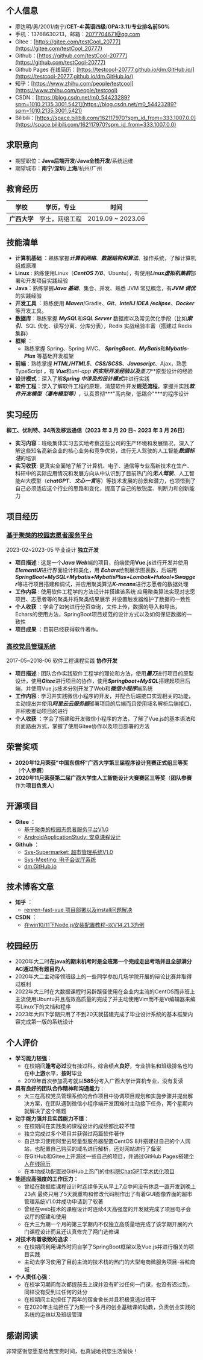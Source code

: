 ## 个人信息

- 廖达明/男/2001/南宁/**CET-4:英语四级**/**GPA:3.11**/**专业排名前50%**
- 手机：13768630213，邮箱：2077704671@qq.com
- Gitee：[https://gitee.com/testCool_20777](https://gitee.com/testCool_20777)
- Github：[https://github.com/testCool-20777](https://github.com/testCool-20777) 
- Github  Pages 在线简历：[https://testcool-20777.github.io/dm.GitHub.io/](https://testcool-20777.github.io/dm.GitHub.io/) 
- 知乎：[https://www.zhihu.com/people/testcool](https://www.zhihu.com/people/testcool) 
- CSDN：[https://blog.csdn.net/m0_54423289?spm=1010.2135.3001.5421](https://blog.csdn.net/m0_54423289?spm=1010.2135.3001.5421) 
- Bilibili：[https://space.bilibili.com/162117970?spm_id_from=333.1007.0.0](https://space.bilibili.com/162117970?spm_id_from=333.1007.0.0) 

## 求职意向

- 期望职位：**Java后端开发**/**Java全栈开发**/系统运维
- 期望城市：**南宁**/**深圳**/**上海**/杭州/广州

## 教育经历

| 学校         | 学历，专业     | 时间              |
| ------------ | -------------- | ----------------- |
| **广西大学** | 学士，网络工程 | 2019.09 ~ 2023.06 |

## 技能清单

- **计算机基础** ：熟练掌握***计算机网络***、***数据结构和算法***、操作系统，了解计算机组成原理
- **Linux** : 熟练使用Linux（***CentOS 7/8***、Ubuntu），有使用***Linux虚拟机集群***部署和开发项目实践经验
- **Java**：熟练掌握***Java 基础***、集合、并发、熟悉 JVM 常见概念，有***JVM 调优***的实践经验
- **开发工具** ：熟练使用 ***Maven***/Gradle、***Git***、***InteliJ IDEA /eclipse***、***Docker*** 等开发工具。
- **数据库**：熟练掌握 ***MySQL***和***SQL Server*** 数据库以及常见优化手段（比如***索引***、SQL 优化、读写分离、分库分表），Redis 实战经验丰富（搭建过 Redis 集群）
- **框架** ：
  - 熟练掌握 Spring、Spring MVC、 ***SpringBoot***、***MyBatis***和***Mybatis-Plus*** 等基础开发框架
- **前端**：熟练掌握 ***HTML/HTML5***、***CSS/SCSS***、***Javascript***、Ajax，熟悉 TypeScript ，有 ***Vue***和***uni-app* **的实际开发经验以及***墨刀***原型设计的经验
- **设计模式**：深入了解***Spring 中涉及的设计模式***并进行实践
- **软件工程**：深入了解软件工程的原理，清楚软件开发**规范流程**，掌握并实践***软件开发模型（瀑布模型等）***，认真贯彻***"高内聚，低耦合"***的程序设计 

## 实习经历

**柳工、优利特、34所及移远通信（2023 年 3 月 20 日~ 2023 年 3 月 26日）** 

- **实习内容**：班级集体实习去实地考察这些公司的生产环境和发展情况，深入了解这些知名高新企业的核心业务和竞争优势，进行无人驾驶的人工智能***数据标注***的培训
- **实习收获**:   更真实全面地了解了计算机、电子、通信等专业高新技术在生产、科研中的实际应用情况和发展方向从中认识到了目前热门的***无人驾驶***、人工智能AI大模型（***chatGPT***、***文心一言***等）等技术发展的前景和潜力，也领悟到了自己必须适应这个行业的思路和变化，提高了自己的敏锐度、判断力和创新能力

## 项目经历 

### [基于聚类的校园志愿者服务平台](https://gitee.com/testCool_20777/campus-volunteer-service-platform)

2023-02~2023-05  毕业设计  **独立开发**

- **项目描述** : 这是一个***Java Web***端的项目，前端使用**Vue.js**进行开发并使用***ElementUI***进行界面设计和美化，用 ***Echars***绘制展示图表数，后端用***SpringBoot+MySQL+Mybatis+MybatisPlus+Lombok+Hutool+Swagger***等进行项目搭建和调试，并应用聚类算法***K-means***进行志愿者的数据处理
- **工作内容** : 使用软件工程学的方法设计并搭建该系统 应用聚类算法实现对志愿项目、志愿者等的聚类并将聚类结果展示 并设置触发器维护了数据的一致性  
- **个人收获** ：学会了如何进行分页查询，文件上传，数据的导入和导出，Echars的使用方法，SpringBoot项目规范的设计方式以及如何保证数据的一致性
- **项目成果** ：目前已经获得软件著作。

### [高校党员管理系统](https://gitee.com/gxdyglxt/dm.GitHub.io)

2017-05~2018-06  软件工程课程实践  **协作开发**

- **项目描述** : 团队合作实践软件工程学的理论和方法，使用***墨刀***进行项目的原型设计，使用***Gitee***进行项目的协作，使用***Springboot+MySQL***搭建起项目后端，并使用Vue.js技术分别开发了Web和***微信小程序***端系统
- **工作内容** : 学习并实践微信小程序的开发，并配合后端接口实现相关的功能，主动提出并使用***阿里云云服务器***部署项目的后端而且使用域名解析后端接口，并积极推动项目的进行
- **个人收获** ：学会了搭建和开发微信小程序的方法，了解了Vue.js的基本语法和页面路由方式，掌握了使用Gitee协作以及项目部署的方法

## 荣誉奖项

- **2020年12月荣获"中国东信杯"广西大学第三届程序设计竞赛正式组三等奖** （**个人参赛**）
- **2020年11月荣获第二届广西大学生人工智能设计大赛赛区三等奖**（**团队参赛**作为**项目负责人**）

## 开源项目

- **Gitee** ：
  - [基于聚类的校园志愿者服务平台V1.0](https://gitee.com/testCool_20777/campus-volunteer-service-platform)
  - [AndroidApplicationStudy: 安卓课程设计](https://gitee.com/testCool_20777/android-application-study)
- **Github** ：
  - [Sys-Supermarket: 超市管理系统V1.0](https://github.com/testCool-20777/Sys_Supermarket)
  - [Sys-Meeting: 电子会议厅系统](https://github.com/testCool-20777/Sys_Meeting)
  - [dm.GitHub.io](https://github.com/testCool-20777/dm.GitHub.io)

## 技术博客文章

- **知乎** ：
  - [renren-fast-vue 项目部署以及install问题解决](https://zhuanlan.zhihu.com/p/657038944)
- **CSDN** ：
  - [在win10/11下Node.js安装配置教程-以V14.21.3为例](https://blog.csdn.net/m0_54423289/article/details/133001799?spm=1001.2014.3001.5501)

## 校园经历

- 2020年大二时**在java的期末机考时是全班第一个完成走出考场并且全部满分AC通过所有题目的人** 
- 2020年大二主动带领班级上的一些同学参加几场学院开展的辩论比赛并取得过胜利
- 2022年大三时在大数据课程时另辟蹊径使用在企业内主流的CentOS而非班上主流使用Ubuntu并且高效高质量的完成了并主动使用Vim而不是Vi编辑器来编写Linux下的文档和程序
- 2023年大四下学期只用了不到20天就搭建完成了毕业设计系统的基本框架内容完成第一版的系统设计

## 个人评价

- **学习能力较强**：
  - 在校期间**逢考必过**没有挂过科，综合绩点**良好**，专业排名和班级排名也均在**中上游**水平，**按时**毕业
  - 2019年首次参加高考就以**585**分考入广西大学计算机专业，没有复读
- **具有良好的团队合作精神和沟通能力**：
  - 大三在高校党员管理系统的合作项目中协调项目规划和实施步骤并提出解决方案，在团队遇到微信小程序端开发困难时主动接下任务，两个星期内就解决了这个难题
- **动手能力强并且实践能力不错**：
  - 在校期间在实践类的课程设计的成绩都比较不错
  - 独立完成过多个项目并获得过两篇软件著作
  - 自己学习使用阿里云轻量型服务器配置CentOS 8并搭建过自己的个人网站，也配置自己购买的域名进行解析，还对网站进行了备案
  - 在GitHub和Gitee上开源过一些自己的项目，并通过GitHub Pages搭建[个人在线简历](https://testcool-20777.github.io/dm.GitHub.io/) 
  - 在本地成功配置过GitHub上热门的[中科院ChatGPT学术优化项目](https://github.com/binary-husky/gpt_academic)
- **能适应高强度的工作压力**：
  - 曾经在数据库课程设计时连续多天从早上7点中间没有休息一直开发到晚上23点 最终只用了5天就重构和修改代码制作出了有着GUI图像界面的超市管理系统V1.0并成功申请到了软著
  - 曾经在web技术的课程设计时连续4天高强度的开发就完成了项目电子会议厅的搭建和使用
  - 在大三为期一个月的第三学期内不仅独立高质量地完成了该学期开展的六门课程设计而且还认真修完了两门选修课
- **对技术有着极致的追求**：
  - 在校期间利用课外时间自学了SpringBoot框架以及Vue.js并进行相关的项目实践
  - 主动去学习使用了目前主流的技术栈的热门的大型电商微服务项目-谷粒商城
- **个人责任心强**：
  - 在校学习期间每次都提前去上课并没有旷过任何一门课，也没有迟过到，同样没有受到过任何的处分
  - 在校期间主动担任了两年的宿舍舍长并且积极竞选过班干
  - 在2020年主动担任了为期一个多月的创业基础课的助教，负责创业实践的系统的运维以及班级管理

## 感谢阅读

非常感谢您愿意给我宝贵时间，也真诚地祝您生活愉快！

<div style="page-break-after: always;"></div>

